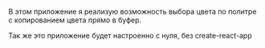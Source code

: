 В этом приложение я реализую возможность выбора цвета по политре с копированием цвета прямо в буфер.

Так же это приложение будет настроенно с нуля, без create-react-app